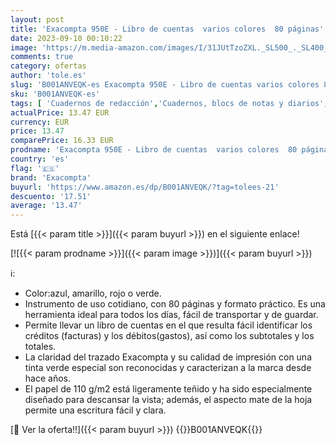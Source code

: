 ```yaml
---
layout: post
title: 'Exacompta 950E - Libro de cuentas  varios colores  80 páginas'
date: 2023-09-10 00:10:22
image: 'https://m.media-amazon.com/images/I/31JUtTzoZXL._SL500_._SL400_.jpg'
comments: true
category: ofertas
author: 'tole.es'
slug: 'B001ANVEQK-es Exacompta 950E - Libro de cuentas varios colores 80 páginas'
sku: 'B001ANVEQK-es'
tags: [ 'Cuadernos de redacción','Cuadernos, blocs de notas y diarios','Electrónica','Oficina y papelería','Productos de papel para oficina','Q100','Self Service','Special Features Stores','exacompta','🇪🇸', ]
actualPrice: 13.47 EUR
currency: EUR
price: 13.47
comparePrice: 16.33 EUR
prodname: 'Exacompta 950E - Libro de cuentas  varios colores  80 páginas'
country: 'es'
flag: '🇪🇸'
brand: 'Exacompta'
buyurl: 'https://www.amazon.es/dp/B001ANVEQK/?tag=tolees-21'
descuento: '17.51'
average: '13.47'
---
```


Está [{{< param title >}}]({{< param buyurl >}}) en el siguiente enlace!

[![{{< param prodname >}}]({{< param image >}})]({{< param buyurl >}})

ℹ️:

- Color:azul, amarillo, rojo o verde.
- Instrumento de uso cotidiano, con 80 páginas y formato práctico. Es una herramienta ideal para todos los días, fácil de transportar y de guardar.
- Permite llevar un libro de cuentas en el que resulta fácil identificar los créditos (facturas) y los débitos(gastos), así como los subtotales y los totales.
- La claridad del trazado Exacompta y su calidad de impresión con una tinta verde especial son reconocidas y caracterizan a la marca desde hace años.
- El papel de 110 g/m2 está ligeramente teñido y ha sido especialmente diseñado para descansar la vista; además, el aspecto mate de la hoja permite una escritura fácil y clara.

[🛒 Ver la oferta!!]({{< param buyurl >}})
{{<world>}}B001ANVEQK{{</world>}}
